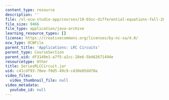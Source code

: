 ```yaml
---
content_type: resource
description: ''
file: /ol-ocw-studio-app/courses/18-03sc-differential-equations-fall-2011/c41cdf9378eef0d549c9c430e05dd70a_SeriesRLCCircuit.jar
file_size: 9466
file_type: application/java-archive
learning_resource_types: []
license: https://creativecommons.org/licenses/by-nc-sa/4.0/
ocw_type: OCWFile
parent_title: 'Applications: LRC Circuits'
parent_type: CourseSection
parent_uid: df3149e1-a7f5-a2cc-28e6-5b462671494e
resourcetype: Other
title: SeriesRLCCircuit.jar
uid: c41cdf93-78ee-f0d5-49c9-c430e05dd70a
video_files:
  video_thumbnail_file: null
video_metadata:
  youtube_id: null
---
```

